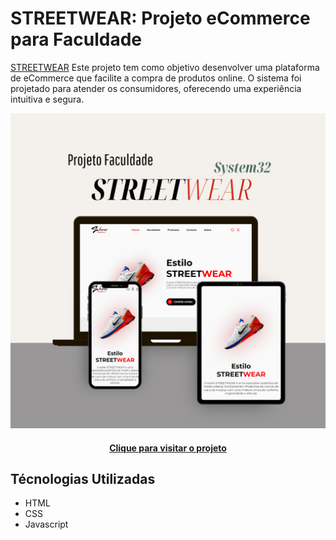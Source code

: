 # STREETWEAR: Projeto eCommerce para Faculdade

[STREETWEAR](https://vitorkeller1604.github.io/Projeto-Faculdade/) Este projeto tem como objetivo desenvolver uma plataforma de eCommerce que facilite a compra de produtos online. O sistema foi projetado para atender os consumidores, oferecendo uma experiência intuitiva e segura.

![Exemplo de Interface](assets/img/preview.png)

<h4 align="center"><a href="https://vitorkeller1604.github.io/Projeto-Faculdade/">Clique para visitar o projeto</a></h4>

## Técnologias Utilizadas ##

* HTML
* CSS
* Javascript
